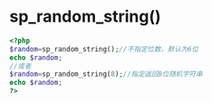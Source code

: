 # sp_random_string()
```php
<?php
$random=sp_random_string();//不指定位数，默认为6位
echo $random;
//或者
$random=sp_random_string(8);//指定返回8位随机字符串
echo $random;
?>
```